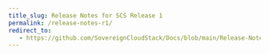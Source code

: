 ```yaml
---
title_slug: Release Notes for SCS Release 1
permalink: /release-notes-r1/
redirect_to:
   - https://github.com/SovereignCloudStack/Docs/blob/main/Release-Notes/Release1.md
---
```

